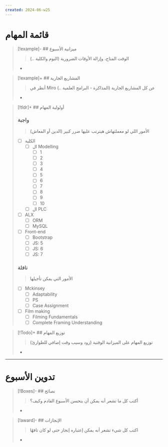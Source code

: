 ```yaml
---
created: 2024-06-w25
---
```

# قائمة المهام
>[!example]- ## ميزانية الأسبوع
> > الوقت المتاح، وإزالة الأوقات الضرورية (النوم والكلية ..)
> -

>[!example]+ ## المشاريع الجارية
> > أنظر في Miro عن كل المشاريع الجارية (المذاكرة - البرامج العلمية ..)
> -

>[!tldr]+ ## أولولية المهام
> ### واجبة
> > الأمور اللي لو معملتهاش هيترتب عليها ضرر كبير (الدين أو المعاش)
> - [ ] الكلية
> 	- [ ] ال Modelling
> 		- [ ] 1
> 		- [ ] 2
> 		- [ ] 3
> 		- [ ] 4
> 		- [ ] 5
> 		- [ ] 6
> 		- [ ] 7
> 		- [ ] 8
> 		- [ ] 9
> 		- [ ] 10
> 	- [ ] ال PLC
> - [ ] ALX
> 	- [ ] ORM
> 	- [ ] MySQL
> - [ ] Front-end
> 	- [ ] Bootstrap
> 	- [ ] JS: 5
> 	- [ ] JS: 6
> 	- [ ] JS: 7
> ### نافلة
> > الأمور التي يمكن تأجيلها
> - [ ] Mckinsey
> 	- [ ] Adaptability
> 	- [ ] PS
> 	- [ ] Case Assignment
> - [ ] Film making
> 	- [ ] Filming Fundamentals
> 	- [ ] Complete Framing Understanding

> [!Todo]+ ## توزيع المهام
> > توزيع المهام على الميزانية الوقتية (زود وسيب وقت إضافي للطوارئ)
> - 

---
# تدوين الأسبوع
> [!Boxes]- ## نصائح
> > أكتب كل ما تشعر أنه يمكن أن يتحسن الأسبوع القادم وكيف؟
> - 

>[!award]- ## الإنجازات
> > اكتب كل شيء تشعر أنه يمكن إعتباره إنجاز حتى لو كان تافهًا
> - 
